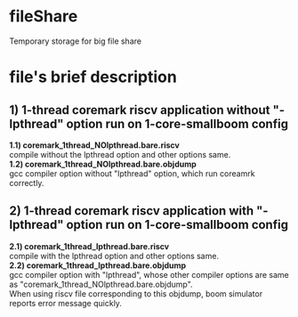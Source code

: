 # fileShare
Temporary storage for big file share

# file's brief description  
## 1) 1-thread coremark riscv application without "-lpthread" option run on 1-core-smallboom config  
**1.1) coremark_1thread_NOlpthread.bare.riscv**  
      compile without the lpthread option and other options same.  
**1.2) coremark_1thread_NOlpthread.bare.objdump**  
      gcc compiler option without "lpthread" option, which run coreamrk correctly.  
    
## 2) 1-thread coremark riscv application with "-lpthread" option run on 1-core-smallboom config
**2.1) coremark_1thread_lpthread.bare.riscv**  
    compile with the lpthread option and other options same.  
**2.2) coremark_1thread_lpthread.bare.objdump**  
    gcc compiler option with "lpthread", whose other compiler options are same as "coremark_1thread_NOlpthread.bare.objdump".   
    When using riscv file corresponding to this objdump, boom simulator reports error message quickly.  
